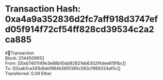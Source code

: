 
Transaction Hash: 0xa4a9a352836d2fc7aff918d3747efd05f914f72cf54ff828cd39534c2a2ca885
====================================================================================
  
#💸Transaction  
Block: [[14450991]]  
From: [[0x67401149e3e88b10dd92821eb6302f4dee8191bc]]  
To: [[0xab1ca341b9def984b565f385c593cf969324af5c]]  
Transferred: 0.09 Ether
